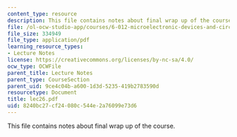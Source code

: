 ```yaml
---
content_type: resource
description: This file contains notes about final wrap up of the course.
file: /ol-ocw-studio-app/courses/6-012-microelectronic-devices-and-circuits-fall-2005/8240bc27cf24080c544e2a76099e73d6_lec26.pdf
file_size: 334949
file_type: application/pdf
learning_resource_types:
- Lecture Notes
license: https://creativecommons.org/licenses/by-nc-sa/4.0/
ocw_type: OCWFile
parent_title: Lecture Notes
parent_type: CourseSection
parent_uid: 9ce4c04b-a600-1d3d-5235-419b2783590d
resourcetype: Document
title: lec26.pdf
uid: 8240bc27-cf24-080c-544e-2a76099e73d6
---
```

This file contains notes about final wrap up of the course.